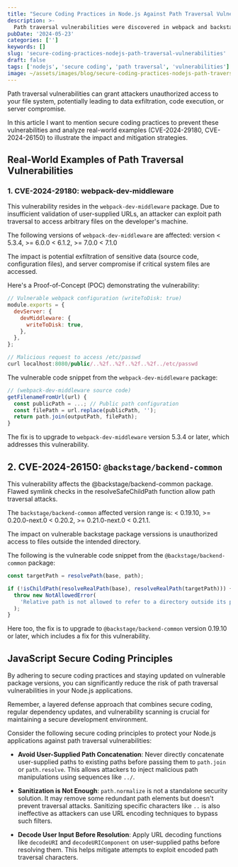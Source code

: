 ```yaml
---
title: "Secure Coding Practices in Node.js Against Path Traversal Vulnerabilities"
description: >-
  Path traversal vulnerabilities were discovered in webpack and backstage npm packages. Learn secure coding practices to prevent path traversal attacks in Node.js applications.
pubDate: '2024-05-23'
categories: ['']
keywords: []
slug: 'secure-coding-practices-nodejs-path-traversal-vulnerabilities'
draft: false
tags: ['nodejs', 'secure coding', 'path traversal', 'vulnerabilities']
image: ~/assets/images/blog/secure-coding-practices-nodejs-path-traversal.jpeg
---
```


Path traversal vulnerabilities can grant attackers unauthorized access to your file system, potentially leading to data exfiltration, code execution, or server compromise.

In this article I want to mention secure coding practices to prevent these vulnerabilities and analyze real-world examples (CVE-2024-29180, CVE-2024-26150) to illustrate the impact and mitigation strategies.

## Real-World Examples of Path Traversal Vulnerabilities

### 1. CVE-2024-29180: webpack-dev-middleware

This vulnerability resides in the `webpack-dev-middleware` package. Due to insufficient validation of user-supplied URLs, an attacker can exploit path traversal to access arbitrary files on the developer's machine.

The following versions of `webpack-dev-middleware` are affected: version < 5.3.4, >= 6.0.0 < 6.1.2, >= 7.0.0 < 7.1.0

The impact is potential exfiltration of sensitive data (source code, configuration files), and server compromise if critical system files are accessed.

Here's a Proof-of-Concept (POC) demonstrating the vulnerability:

```js
// Vulnerable webpack configuration (writeToDisk: true)
module.exports = {
  devServer: {
    devMiddleware: {
      writeToDisk: true,
    },
  },
};

// Malicious request to access /etc/passwd
curl localhost:8080/public/..%2f..%2f..%2f..%2f../etc/passwd
```

The vulnerable code snippet from the `webpack-dev-middleware` package:

```js
// (webpack-dev-middleware source code)
getFilenameFromUrl(url) {
  const publicPath = ...; // Public path configuration
  const filePath = url.replace(publicPath, '');
  return path.join(outputPath, filePath);
}
```

The fix is to upgrade to `webpack-dev-middleware` version 5.3.4 or later, which addresses this vulnerability.

## 2. CVE-2024-26150: `@backstage/backend-common` 


This vulnerability affects the @backstage/backend-common package. Flawed symlink checks in the resolveSafeChildPath function allow path traversal attacks.

The `backstage/backend-common` affected version range is: < 0.19.10, >= 0.20.0-next.0 < 0.20.2, >= 0.21.0-next.0 < 0.21.1.

The impact on vulnerable backstage package verssions is unauthorized access to files outside the intended directory.

The following is the vulnerable code snippet from the `@backstage/backend-common` package:

```js
const targetPath = resolvePath(base, path);

if (!isChildPath(resolveRealPath(base), resolveRealPath(targetPath))) {
  throw new NotAllowedError(
    'Relative path is not allowed to refer to a directory outside its parent',
  );
}
```

Here too, the fix is to upgrade to `@backstage/backend-common` version 0.19.10 or later, which includes a fix for this vulnerability.

## JavaScript Secure Coding Principles

By adhering to secure coding practices and staying updated on vulnerable package versions, you can significantly reduce the risk of path traversal vulnerabilities in your Node.js applications.

Remember, a layered defense approach that combines secure coding, regular dependency updates, and vulnerability scanning is crucial for maintaining a secure development environment.

Consider the following secure coding principles to protect your Node.js applications against path traversal vulnerabilities:

- **Avoid User-Supplied Path Concatenation**: Never directly concatenate user-supplied paths to existing paths before passing them to `path.join` or `path.resolve`. This allows attackers to inject malicious path manipulations using sequences like `../`.

- **Sanitization is Not Enough**: `path.normalize` is not a standalone security solution. It may remove some redundant path elements but doesn't prevent traversal attacks. Sanitizing specific characters like `..` is also ineffective as attackers can use URL encoding techniques to bypass such filters.

- **Decode User Input Before Resolution**: Apply URL decoding functions like `decodeURI` and `decodeURIComponent` on user-supplied paths before resolving them. This helps mitigate attempts to exploit encoded path traversal characters.

